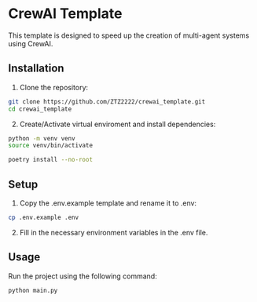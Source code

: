 # CrewAI Template

This template is designed to speed up the creation of multi-agent systems using CrewAI.

## Installation

1. Clone the repository:

```bash
git clone https://github.com/ZTZ2222/crewai_template.git
cd crewai_template
```

2. Create/Activate virtual enviroment and install dependencies:

```bash
python -m venv venv
source venv/bin/activate
```

```bash
poetry install --no-root
```

## Setup

1. Copy the .env.example template and rename it to .env:

```bash
cp .env.example .env
```

2. Fill in the necessary environment variables in the .env file.

## Usage

Run the project using the following command:

```bash
python main.py
```
